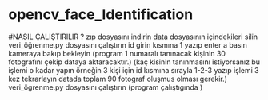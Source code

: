 # opencv_face_Identification
#NASIL ÇALIŞTIRILIR ?
zıp dosyasını indirin 
data dosyasının içindekileri silin
veri_öğrenme.py dosyasını çalıştırın 
id girin kısmına 1 yazıp enter a basın kameraya bakıp bekleyin 
(program 1 numaralı tanınacak kişinin 30 fotografını çekip dataya aktaracaktır.)
(kaç kisinin tanınmasını istiyorsanız bu işlemi o kadar yapın örneğin 3 kişi için id kısmına sırayla 1-2-3 yazıp işlemi 3 kez tekrarlayın datada toplam 90 fotograf oluşmus olması gerekir.)
veri_ögrenme.py dosyasını çalıştırın 
(program çalıştıgında )

